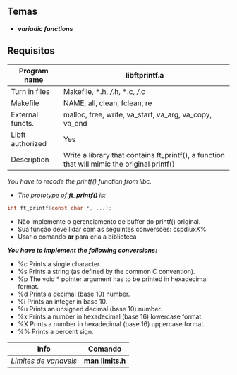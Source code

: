 ## Temas
- ***variadic functions***

## Requisitos

Program name | libftprintf.a
-------------|--------------
Turn in files | Makefile, *.h, */*.h, *.c, */*.c 
Makefile | NAME, all, clean, fclean, re
External functs. | malloc, free, write, va_start, va_arg, va_copy, va_end
Libft authorized | Yes
Description | Write a library that contains ft_printf(), a function that will mimic the original printf()

*You have to recode the printf() function from libc.*
- *The prototype of **ft_printf()** is:*
```c
int ft_printf(const char *, ...);
```

- Não implemente o gerenciamento de buffer do printf() original. 
- Sua função deve lidar com as seguintes conversões: cspdiuxX%
- Usar o comando **ar** para cria a biblioteca

***You have to implement the following conversions:***
- %c Prints a single character. 
- %s Prints a string (as defined by the common C convention). 
- %p The void * pointer argument has to be printed in hexadecimal format. 
- %d Prints a decimal (base 10) number. 
- %i Prints an integer in base 10. 
- %u Prints an unsigned decimal (base 10) number. 
- %x Prints a number in hexadecimal (base 16) lowercase format. 
- %X Prints a number in hexadecimal (base 16) uppercase format. 
- \%% Prints a percent sign.

Info | Comando
----|--------
*Limites de variaveis*| **man limits.h**


